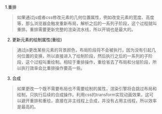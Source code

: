 1.重排
> 如果通过js或者css修改元素的几何位置属性，例如改变元素的宽度、高度等，那么浏览器会触发重新布局，解析之后的一系列子阶段，这个过程就叫重排。重排需要更新完整的渲染流水线，所以开销也是最大的。
2. 更新元素的绘制属性(重绘)
> 通过js更改某些元素的背景颜色，布局阶段将不会被执行，因为没有引起几何位置的变换，所以直接进入了绘制阶段，然后执行之后的一系列的子阶段，这个过程叫重绘制。相较于重排操作，重绘省去了布局和分层阶段，所以执行效率会比重排操作要高一些。
3. 合成
> 如果更改一个既不需要布局也不需要绘制的属性，渲染引擎将会跳过布局和绘制，只执行后续的合成操作。利用css的transform实现动画效果，这可以避开重排和重绘，直接在非主线程上合成，并没有占用主线程，所以效率是最高的。
